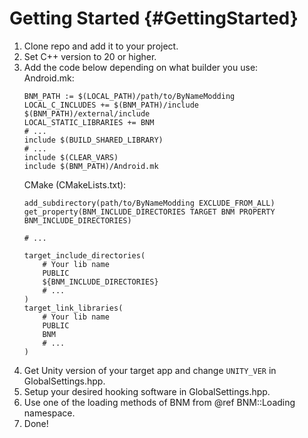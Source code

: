# Getting Started {#GettingStarted}

1. Clone repo and add it to your project.
2. Set C++ version to 20 or higher.
3. Add the code below depending on what builder you use:<br>
    Android.mk:
    ~~~~~~~~~~~~~{.mk}
    BNM_PATH := $(LOCAL_PATH)/path/to/ByNameModding
    LOCAL_C_INCLUDES += $(BNM_PATH)/include $(BNM_PATH)/external/include
    LOCAL_STATIC_LIBRARIES += BNM
    # ...
    include $(BUILD_SHARED_LIBRARY)
    # ...
    include $(CLEAR_VARS)
    include $(BNM_PATH)/Android.mk
    ~~~~~~~~~~~~~
    CMake (CMakeLists.txt):
    ~~~~~~~~~~~~~
    add_subdirectory(path/to/ByNameModding EXCLUDE_FROM_ALL)
    get_property(BNM_INCLUDE_DIRECTORIES TARGET BNM PROPERTY BNM_INCLUDE_DIRECTORIES)

    # ...

    target_include_directories(
        # Your lib name
        PUBLIC
        ${BNM_INCLUDE_DIRECTORIES}
        # ...
    )
    target_link_libraries(
        # Your lib name
        PUBLIC
        BNM
        # ...
    )
    ~~~~~~~~~~~~~
4. Get Unity version of your target app and change `UNITY_VER` in GlobalSettings.hpp.
5. Setup your desired hooking software in GlobalSettings.hpp.
6. Use one of the loading methods of BNM from @ref BNM::Loading namespace.
7. Done!